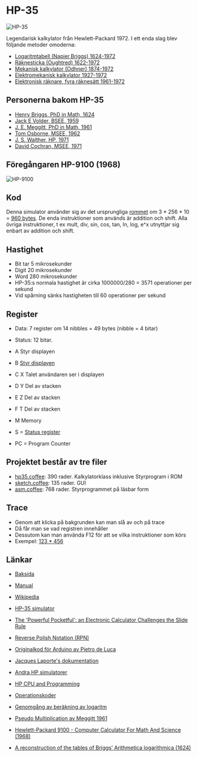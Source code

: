 # HP-35

![HP-35](http://www.hpmuseum.org/35last.jpg)

Legendarisk kalkylator från Hewlett-Packard 1972. 
I ett enda slag blev följande metoder omoderna:

* [Logaritmtabell (Napier,Briggs) 1624-1972](https://en.wikipedia.org/wiki/Common_logarithm)
* [Räknesticka (Oughtred) 1622-1972](http://www.antiquark.com/sliderule/sim/n909es/virtual-n909-es.html)
* [Mekanisk kalkylator (Odhner) 1874-1972](https://www.youtube.com/watch?v=ZDn_DDsBWws)
* [Elektromekanisk kalkylator 1927-1972](https://www.youtube.com/watch?v=Bd3R9u2vuCo)
* [Elektronisk räknare, fyra räknesätt 1961-1972](https://www.oldcalculatormuseum.com/friden130.html)

## Personerna bakom HP-35

* [Henry Briggs, PhD in Math, 1624](http://home.citycable.ch/pierrefleur/Jacques-Laporte/Briggs%20and%20the%20HP35.htm)
* [Jack E Volder, BSEE, 1959](http://home.citycable.ch/pierrefleur/Jacques-Laporte/Volder_CORDIC.pdf)
* [J. E. Meggitt, PhD in Math, 1961](http://home.citycable.ch/pierrefleur/Jacques-Laporte/Meggitt_62.pdf)
* [Tom Osborne, MSEE, 1962](http://www.hp9825.com/html/osborne_s_story.html)
* [J. S. Walther, HP, 1971](http://home.citycable.ch/pierrefleur/Jacques-Laporte/Welther-Unified%20Algorithm.pdf)
* [David Cochran, MSEE, 1971](http://www8.hp.com/us/en/pdf/023hpjournal03_tcm_245_935056.pdf)

## Föregångaren HP-9100 (1968)

![HP-9100](http://www.hpmuseum.org/9100pr.jpg)

## Kod

Denna simulator använder sig av det ursprungliga [rommet](https://github.com/ChristerNilsson/Lab/blob/master/2018/070-HP35/coffee/asm.coffee) om 3 * 256 * 10 = [960 bytes](https://github.com/ChristerNilsson/Lab/blob/master/2018/070-HP35/HP35_ROM.txt).
De enda instruktioner som används är addition och shift.
Alla övriga instruktioner, t ex mult, div, sin, cos, tan, ln, log, e^x utnyttjar sig enbart av addition och shift.

## Hastighet

* Bit tar 5 mikrosekunder
* Digit 20 mikrosekunder
* Word 280 mikrosekunder
* HP-35:s normala hastighet är cirka 1000000/280 = 3571 operationer per sekund
* Vid spårning sänks hastigheten till 60 operationer per sekund

## Register

* Data: 7 register om 14 nibbles = 49 bytes (nibble = 4 bitar)
* Status: 12 bitar.

* A   Styr displayen
* B   [Styr displayen](http://home.citycable.ch/pierrefleur/Jacques-Laporte/Output%20format.htm)
* C X Talet användaren ser i displayen
* D Y Del av stacken
* E Z Del av stacken
* F T Del av stacken
* M   Memory
* S = [Status register](http://home.citycable.ch/pierrefleur/Jacques-Laporte/status_bit_flags.htm)
* PC = Program Counter 
  
## Projektet består av tre filer

* [hp35.coffee](https://github.com/ChristerNilsson/Lab/blob/master/2018/070-HP35/coffee/hp35.coffee): 390 rader. Kalkylatorklass inklusive Styrprogram i ROM
* [sketch.coffee](https://github.com/ChristerNilsson/Lab/blob/master/2018/070-HP35/coffee/sketch.coffee): 135 rader. GUI
* [asm.coffee](https://github.com/ChristerNilsson/Lab/blob/master/2018/070-HP35/coffee/asm.coffee): 768 rader. Styrprogrammet på läsbar form

## Trace 

* Genom att klicka på bakgrunden kan man slå av och på trace
* Då får man se vad registren innehåller
* Dessutom kan man använda F12 för att se vilka instruktioner som körs
* Exempel: [123 * 456](https://github.com/ChristerNilsson/Lab/blob/master/2018/070-HP35/Trace_123x456.txt)

## Länkar

* [Baksida](https://www.keesvandersanden.nl/calculators/images/HP35_1302S48386_backlabel.jpg)

* [Manual](http://www.cs.columbia.edu/~sedwards/hp35colr.pdf)

* [Wikipedia](https://en.wikipedia.org/wiki/HP-35)

* [HP-35 simulator](http://www.hpmuseum.org/simulate/hp35sim/calc.html)

* [The 'Powerful Pocketful': an Electronic
Calculator Challenges the Slide Rule](http://www.hpl.hp.com/hpjournal/pdfs/IssuePDFs/1972-06.pdf)

* [Reverse Polish Notation (RPN)](https://www.youtube.com/watch?v=g6_cnRg5GmI)

* [Originalkod för Arduino av Pietro de Luca](http://home.citycable.ch/pierrefleur/Jacques-Laporte/Image_deluca/hp35_lcd.pde)

* [Jacques Laporte's dokumentation](http://home.citycable.ch/pierrefleur/Jacques-Laporte/index-old.html)

* [Andra HP simulatorer](http://www.teenix.org/)

* [HP CPU and Programming](http://www.hpmuseum.org/techcpu.htm)

* [Operationskoder](http://home.citycable.ch/pierrefleur/HP-Classic/HP-ClassicOpcodeMap.html)

* [Genomgång av beräkning av logaritm](http://home.citycable.ch/pierrefleur/Jacques-Laporte/Logarithm_1.htm)

* [Pseudo Multiplication av Meggitt 1961](http://home.citycable.ch/pierrefleur/Jacques-Laporte/Meggitt_62.pdf)
  
* [Hewlett-Packard 9100 - Computer Calculator For Math And Science (1968)](https://www.youtube.com/watch?v=Ki1Inux1_wU)

* [A reconstruction of the tables of Briggs’ Arithmetica
logarithmica (1624)](https://hal.inria.fr/inria-00543939/document)